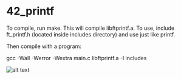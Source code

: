 # 42_printf

To compile, run make. This will compile libftprintf.a. 
To use, include ft_printf.h (located inside includes directory) and use just like printf.

Then compile with a program:

gcc -Wall -Werror -Wextra main.c libftprintf.a -I includes

![alt text](https://i.kym-cdn.com/entries/icons/original/000/028/021/work.jpg)
